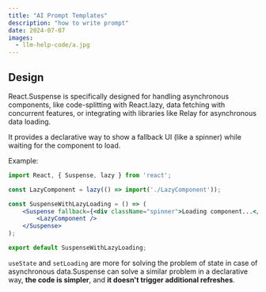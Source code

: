 ```yaml
---
title: "AI Prompt Templates"
description: "how to write prompt"
date: 2024-07-07
images:
  - llm-help-code/a.jpg
---
```


## Design 

React.Suspense is specifically designed for handling asynchronous components, like code-splitting with React.lazy, data fetching with concurrent features, or integrating with libraries like Relay for asynchronous data loading. 

It provides a declarative way to show a fallback UI (like a spinner) while waiting for the component to load.

Example:  

```jsx
import React, { Suspense, lazy } from 'react';

const LazyComponent = lazy(() => import('./LazyComponent'));

const SuspenseWithLazyLoading = () => (
    <Suspense fallback={<div className="spinner">Loading component...</div>}>
        <LazyComponent />
    </Suspense>
);

export default SuspenseWithLazyLoading;

```

`useState` and `setLoading` are more for solving the problem of state in case of asynchronous data.Suspense can solve a similar problem in a declarative way, **the code is simpler**, and **it doesn't trigger additional refreshes**.
